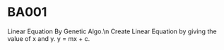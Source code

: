 # BA001
Linear Equation By Genetic Algo.\n
Create Linear Equation by giving the value of x and y.
y = mx + c.
